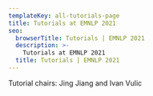```yaml
---
templateKey: all-tutorials-page
title: Tutorials at EMNLP 2021
seo:
  browserTitle: Tutorials | EMNLP 2021
  description: >-
    Tutorials at EMNLP 2021
  title: Tutorials | EMNLP 2021
---
```


Tutorial chairs: Jing Jiang and Ivan Vulic


